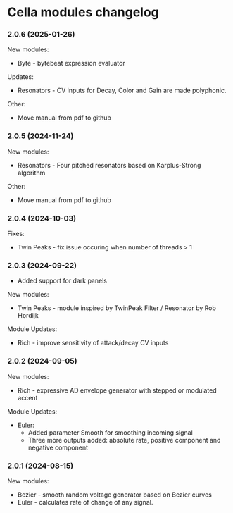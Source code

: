 # Cella modules changelog

### 2.0.6 (2025-01-26)

New modules:
* Byte - bytebeat expression evaluator

Updates:
* Resonators - CV inputs for Decay, Color and Gain are made polyphonic.

Other:
* Move manual from pdf to github

### 2.0.5 (2024-11-24)

New modules:
* Resonators - Four pitched resonators based on Karplus-Strong algorithm

Other:
* Move manual from pdf to github

### 2.0.4 (2024-10-03)

Fixes:
* Twin Peaks - fix issue occuring when number of threads > 1

### 2.0.3 (2024-09-22)
* Added support for dark panels

New modules:
* Twin Peaks - module inspired by TwinPeak Filter / Resonator by Rob Hordijk

Module Updates:
* Rich - improve sensitivity of attack/decay CV inputs

### 2.0.2 (2024-09-05)
New modules:
* Rich - expressive AD envelope generator with stepped or modulated accent

Module Updates:
* Euler:
  * Added parameter Smooth for smoothing incoming signal
  * Three more outputs added: absolute rate, positive component and negative component


### 2.0.1 (2024-08-15)
New modules:
* Bezier - smooth random voltage generator based on Bezier curves
* Euler - calculates rate of change of any signal.
